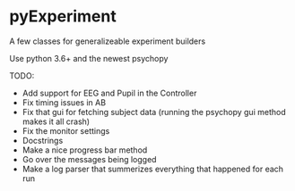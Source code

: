 # pyExperiment
A few classes for generalizeable experiment builders

Use python 3.6+ and the newest psychopy

TODO:
  - Add support for EEG and Pupil in the Controller
  - Fix timing issues in AB
  - Fix that gui for fetching subject data (running the psychopy gui method makes it all crash)
  - Fix the monitor settings
  - Docstrings
  - Make a nice progress bar method
  - Go over the messages being logged
  - Make a log parser that summerizes everything that happened for each run
